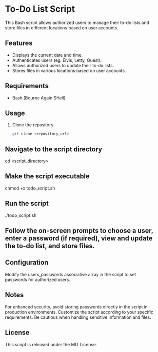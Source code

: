# To-Do List Script

This Bash script allows authorized users to manage their to-do lists and store files in different locations based on user accounts.

## Features

- Displays the current date and time.
- Authenticates users (eg. Elvis, Letty, Guest).
- Allows authorized users to update their to-do lists.
- Stores files in various locations based on user accounts.

## Requirements

- Bash (Bourne Again SHell)

## Usage

1. Clone the repository:

   ```bash
   git clone <repository_url>

## Navigate to the script directory
cd <script_directory>

## Make the script executable
chmod +x todo_script.sh

## Run the script
./todo_script.sh


## Follow the on-screen prompts to choose a user, enter a password (if required), view and update the to-do list, and store files.

## Configuration
Modify the users_passwords associative array in the script to set passwords for authorized users.

## Notes
For enhanced security, avoid storing passwords directly in the script in production environments.
Customize the script according to your specific requirements.
Be cautious when handling sensitive information and files.

## License
This script is released under the MIT License.
